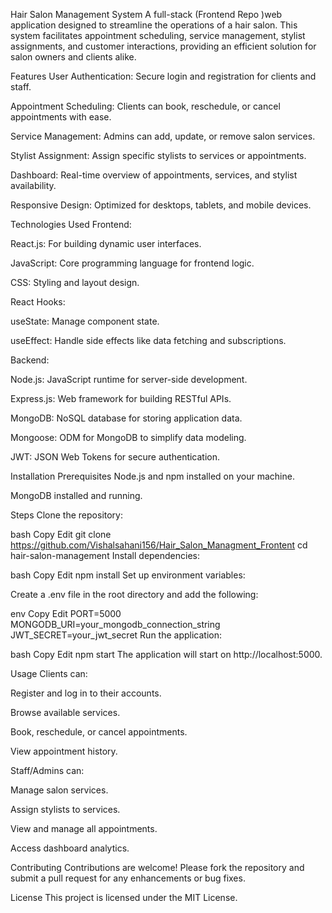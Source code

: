 Hair Salon Management System
A full-stack (Frontend  Repo )web application designed to streamline the operations of a hair salon. This system facilitates appointment scheduling, service management, stylist assignments, and customer interactions, providing an efficient solution for salon owners and clients alike.

Features
User Authentication: Secure login and registration for clients and staff.

Appointment Scheduling: Clients can book, reschedule, or cancel appointments with ease.

Service Management: Admins can add, update, or remove salon services.

Stylist Assignment: Assign specific stylists to services or appointments.

Dashboard: Real-time overview of appointments, services, and stylist availability.

Responsive Design: Optimized for desktops, tablets, and mobile devices.

Technologies Used
Frontend:

React.js: For building dynamic user interfaces.

JavaScript: Core programming language for frontend logic.

CSS: Styling and layout design.

React Hooks:

useState: Manage component state.

useEffect: Handle side effects like data fetching and subscriptions.

Backend:

Node.js: JavaScript runtime for server-side development.

Express.js: Web framework for building RESTful APIs.

MongoDB: NoSQL database for storing application data.

Mongoose: ODM for MongoDB to simplify data modeling.

JWT: JSON Web Tokens for secure authentication.

Installation
Prerequisites
Node.js and npm installed on your machine.

MongoDB installed and running.

Steps
Clone the repository:

bash
Copy
Edit
git clone https://github.com/Vishalsahani156/Hair_Salon_Managment_Frontent
cd hair-salon-management
Install dependencies:

bash
Copy
Edit
npm install
Set up environment variables:

Create a .env file in the root directory and add the following:

env
Copy
Edit
PORT=5000
MONGODB_URI=your_mongodb_connection_string
JWT_SECRET=your_jwt_secret
Run the application:

bash
Copy
Edit
npm start
The application will start on http://localhost:5000.

Usage
Clients can:

Register and log in to their accounts.

Browse available services.

Book, reschedule, or cancel appointments.

View appointment history.

Staff/Admins can:

Manage salon services.

Assign stylists to services.

View and manage all appointments.

Access dashboard analytics.

Contributing
Contributions are welcome! Please fork the repository and submit a pull request for any enhancements or bug fixes.

License
This project is licensed under the MIT License.
